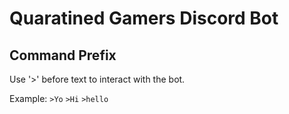 # Quaratined Gamers Discord Bot

## Command Prefix
Use '>' before text to interact with the bot.

Example:
`>Yo`
`>Hi`
`>hello`
